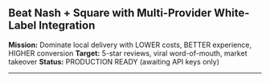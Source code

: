 ## Beat Nash + Square with Multi-Provider White-Label Integration

**Mission:** Dominate local delivery with LOWER costs, BETTER experience, HIGHER conversion
**Target:** 5-star reviews, viral word-of-mouth, market takeover
**Status:** PRODUCTION READY (awaiting API keys only)

---
